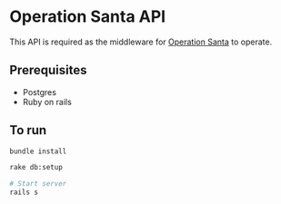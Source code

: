 # Operation Santa API
This API is required as the middleware for [Operation Santa](https://github.com/carr0lls/operation-santa) to operate.

## Prerequisites
- Postgres
- Ruby on rails

## To run

```sh
bundle install

rake db:setup

# Start server
rails s
```
